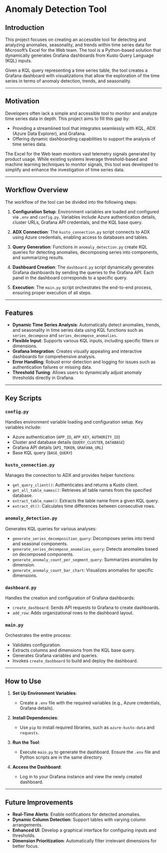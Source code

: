 # Anomaly Detection Tool

## Introduction

This project focuses on creating an accessible tool for detecting and analyzing anomalies, seasonality, and trends within time series data for Microsoft’s Excel for the Web team. The tool is a Python-based solution that dynamically generates Grafana dashboards from Kusto Query Language (KQL) inputs.

Given a KQL query representing a time series table, the tool creates a Grafana dashboard with visualizations that allow the exploration of the time series in terms of anomaly detection, trends, and seasonality.

---

## Motivation

Developers often lack a simple and accessible tool to monitor and analyze time series data in depth. This project aims to fill this gap by:

- Providing a streamlined tool that integrates seamlessly with KQL, ADX (Azure Data Explorer), and Grafana.
- Offering dynamic dashboarding capabilities to support the analysis of time series data.

The Excel for the Web team monitors vast telemetry signals generated by product usage. While existing systems leverage threshold-based and machine learning techniques to monitor signals, this tool was developed to simplify and enhance the investigation of time series data.

---

## Workflow Overview

The workflow of the tool can be divided into the following steps:

1. **Configuration Setup**: Environment variables are loaded and configured via `.env` and `config.py`. Variables include Azure authentication details, cluster URLs, Grafana API credentials, and the KQL base query.

2. **ADX Connection**: The `kusto_connection.py` script connects to ADX using Azure credentials, enabling access to databases and tables.

3. **Query Generation**: Functions in `anomaly_detection.py` create KQL queries for detecting anomalies, decomposing series into components, and summarizing results.

4. **Dashboard Creation**: The `dashboard.py` script dynamically generates Grafana dashboards by sending the queries to the Grafana API. Each panel in the dashboard corresponds to a specific query.

5. **Execution**: The `main.py` script orchestrates the end-to-end process, ensuring proper execution of all steps.

---

## Features

- **Dynamic Time Series Analysis**: Automatically detect anomalies, trends, and seasonality in time series data using KQL functions such as `series_decompose` and `series_decompose_anomalies`.
- **Flexible Input**: Supports various KQL inputs, including specific filters or dimensions.
- **Grafana Integration**: Creates visually appealing and interactive dashboards for comprehensive analysis.
- **Error Handling**: Robust error detection and logging for issues such as authentication failures or missing data.
- **Threshold Tuning**: Allows users to dynamically adjust anomaly thresholds directly in Grafana.

---

## Key Scripts

### `config.py`

Handles environment variable loading and configuration setup. Key variables include:

- Azure authentication (`APP_ID`, `APP_KEY`, `AUTHORITY_ID`)
- Cluster and database details (`QUERY_CLUSTER`, `DATABASE`)
- Grafana API details (`API_TOKEN`, `GRAFANA_URL`)
- Base KQL query (`BASE_QUERY`)

### `kusto_connection.py`

Manages the connection to ADX and provides helper functions:

- `get_query_client()`: Authenticates and returns a Kusto client.
- `get_all_table_names()`: Retrieves all table names from the specified database.
- `extract_table_name()`: Extracts the table name from a given KQL query.
- `extract_dt()`: Calculates time differences between consecutive rows.

### `anomaly_detection.py`

Generates KQL queries for various analyses:

- `generate_series_decomposition_query`: Decomposes series into trend and seasonal components.
- `generate_series_decompose_anomalies_query`: Detects anomalies based on decomposed components.
- `generate_anomaly_count_per_segment_query`: Summarizes anomalies by dimension.
- `generate_anomaly_count_bar_chart`: Visualizes anomalies for specific dimensions.

### `dashboard.py`

Handles the creation and configuration of Grafana dashboards:

- `create_dashboard`: Sends API requests to Grafana to create dashboards.
- `add_row`: Adds organizational rows to the dashboard layout.

### `main.py`

Orchestrates the entire process:

- Validates configuration.
- Extracts columns and dimensions from the KQL base query.
- Generates Grafana variables and queries.
- Invokes `create_dashboard` to build and deploy the dashboard.

---

## How to Use

1. **Set Up Environment Variables**:

   - Create a `.env` file with the required variables (e.g., Azure credentials, Grafana details).

2. **Install Dependencies**:

   - Use `pip` to install required libraries, such as `azure-kusto-data` and `requests`.

3. **Run the Tool**:

   - Execute `main.py` to generate the dashboard. Ensure the `.env` file and Python scripts are in the same directory.

4. **Access the Dashboard**:

   - Log in to your Grafana instance and view the newly created dashboard.

---

## Future Improvements

- **Real-Time Alerts**: Enable notifications for detected anomalies.
- **Dynamic Column Detection**: Support tables with varying column arrangements.
- **Enhanced UI**: Develop a graphical interface for configuring inputs and thresholds.
- **Dimension Prioritization**: Automatically filter irrelevant dimensions for better focus.
